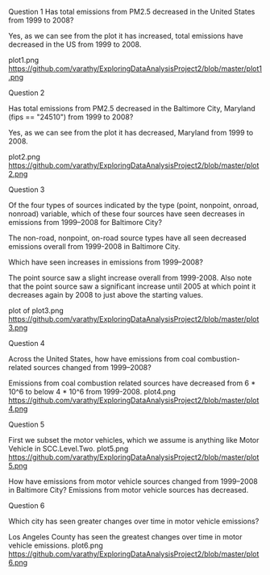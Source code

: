 Question 1
Has total emissions from PM2.5 decreased in the United States from 1999 to 2008?

Yes, as we can see from the plot it has increased, total emissions have decreased in the US from 1999 to 2008.

plot1.png
https://github.com/varathy/ExploringDataAnalysisProject2/blob/master/plot1.png

Question 2

Has total emissions from PM2.5 decreased in the Baltimore City, Maryland (fips == "24510") from 1999 to 2008?

Yes, as we can see from the plot it has decreased, Maryland from 1999 to 2008.

plot2.png
https://github.com/varathy/ExploringDataAnalysisProject2/blob/master/plot2.png

Question 3

Of the four types of sources indicated by the type (point, nonpoint, onroad, nonroad) variable, which of these four sources have seen decreases in emissions from 1999–2008 for Baltimore City?

The non-road, nonpoint, on-road source types have all seen decreased emissions overall from 1999-2008 in Baltimore City.

Which have seen increases in emissions from 1999–2008?

The point source saw a slight increase overall from 1999-2008. Also note that the point source saw a significant increase until 2005 at which point it decreases again by 2008 to just above the starting values.

plot of plot3.png
https://github.com/varathy/ExploringDataAnalysisProject2/blob/master/plot3.png

Question 4

Across the United States, how have emissions from coal combustion-related sources changed from 1999–2008?

Emissions from coal combustion related sources have decreased from 6 * 10^6 to below 4 * 10^6 from 1999-2008.
plot4.png
https://github.com/varathy/ExploringDataAnalysisProject2/blob/master/plot4.png

Question 5

First we subset the motor vehicles, which we assume is anything like Motor Vehicle in SCC.Level.Two.
plot5.png
https://github.com/varathy/ExploringDataAnalysisProject2/blob/master/plot5.png

How have emissions from motor vehicle sources changed from 1999–2008 in Baltimore City?
Emissions from motor vehicle sources has decreased.

Question 6

Which city has seen greater changes over time in motor vehicle emissions?

Los Angeles County has seen the greatest changes over time in motor vehicle emissions.
plot6.png
https://github.com/varathy/ExploringDataAnalysisProject2/blob/master/plot6.png
